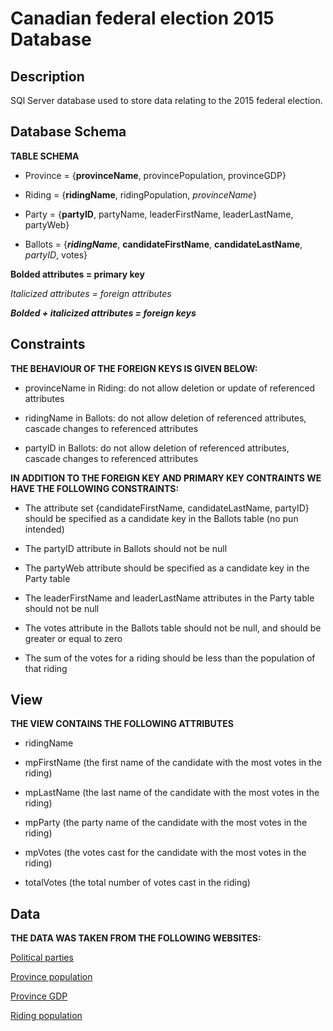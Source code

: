 # Canadian federal election 2015 Database

## Description

SQl Server database used to store data relating to the 2015 federal election.

## Database Schema

**TABLE SCHEMA**

 - Province = {**provinceName**, provincePopulation, provinceGDP}

 - Riding = {**ridingName**, ridingPopulation, *provinceName*}

 - Party = {**partyID**, partyName, leaderFirstName, leaderLastName, partyWeb}

 - Ballots = {***ridingName***, **candidateFirstName**, **candidateLastName**, *partyID*,  votes}

**Bolded attributes = primary key**

*Italicized attributes = foreign attributes*

***Bolded + italicized attributes = foreign keys***

## Constraints

**THE BEHAVIOUR OF THE FOREIGN KEYS IS GIVEN BELOW:**

 - provinceName in Riding: do not allow deletion or update of referenced attributes

 - ridingName in Ballots: do not allow deletion of referenced attributes, cascade changes to referenced attributes

 - partyID in Ballots: do not allow deletion of referenced attributes, cascade changes to referenced attributes

 
**IN ADDITION TO THE FOREIGN KEY AND PRIMARY KEY CONTRAINTS WE HAVE THE FOLLOWING CONSTRAINTS:**

 - The attribute set {candidateFirstName, candidateLastName, partyID} should be specified as a candidate key in the Ballots table (no pun intended)

 - The  partyID attribute in Ballots should not be null

 - The  partyWeb attribute should be specified as a candidate key in the Party table

 - The leaderFirstName and leaderLastName attributes in the Party table should not be null

 - The votes attribute in the Ballots table should not be null, and should be greater or equal to zero

 - The sum of the votes for a riding should be less than the population of that riding

## View

**THE VIEW CONTAINS THE FOLLOWING ATTRIBUTES**

 - ridingName

 - mpFirstName (the first name of the candidate with the most votes in the riding)

 - mpLastName (the last name of the candidate with the most votes in the riding)

 - mpParty (the party name of the candidate with the most votes in the riding)

 - mpVotes (the votes cast for the candidate with the most votes in the riding)

 - totalVotes (the total number of votes cast in the riding)

## Data

**THE DATA WAS TAKEN FROM THE FOLLOWING WEBSITES:**

[Political parties](http://www.sfu.ca/~aheard/elections/parties.html)

[Province population](http://www5.statcan.gc.ca/cansim/a26?lang=eng&id=510005)

[Province GDP](http://www.statcan.gc.ca/tables-tableaux/sum-som/l01/cst01/econ15-eng.htm)

[Riding population](https://en.wikipedia.org/wiki/Population_of_Canadian_federal_ridings)
